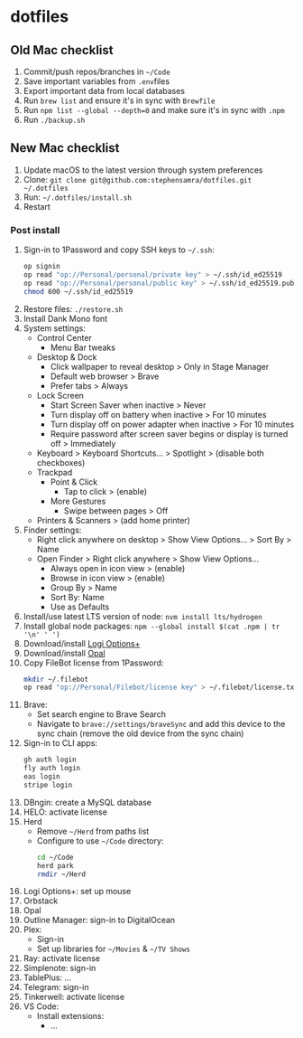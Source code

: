 # dotfiles

## Old Mac checklist

1. Commit/push repos/branches in `~/Code`
1. Save important variables from `.env`files
1. Export important data from local databases
1. Run `brew list` and ensure it's in sync with `Brewfile`
1. Run `npm list --global --depth=0` and make sure it's in sync with `.npm`
1. Run `./backup.sh`

## New Mac checklist

1. Update macOS to the latest version through system preferences
1. Clone: `git clone git@github.com:stephensamra/dotfiles.git ~/.dotfiles`
1. Run: `~/.dotfiles/install.sh`
1. Restart

### Post install

1. Sign-in to 1Password and copy SSH keys to `~/.ssh`:
   ```zsh
   op signin
   op read "op://Personal/personal/private key" > ~/.ssh/id_ed25519
   op read "op://Personal/personal/public key" > ~/.ssh/id_ed25519.pub
   chmod 600 ~/.ssh/id_ed25519
   ```
1. Restore files: `./restore.sh`
1. Install Dank Mono font
1. System settings:
   - Control Center
     - Menu Bar tweaks
   - Desktop & Dock
     - Click wallpaper to reveal desktop > Only in Stage Manager
     - Default web browser > Brave
     - Prefer tabs > Always
   - Lock Screen
     - Start Screen Saver when inactive > Never
     - Turn display off on battery when inactive > For 10 minutes
     - Turn display off on power adapter when inactive > For 10 minutes
     - Require password after screen saver begins or display is turned off > Immediately
   - Keyboard > Keyboard Shortcuts... > Spotlight > (disable both checkboxes)
   - Trackpad
     - Point & Click
       - Tap to click > (enable)
     - More Gestures
       - Swipe between pages > Off
   - Printers & Scanners > (add home printer)
1. Finder settings:
   - Right click anywhere on desktop > Show View Options... > Sort By > Name
   - Open Finder > Right click anywhere > Show View Options...
     - Always open in icon view > (enable)
     - Browse in icon view > (enable)
     - Group By > Name
     - Sort By: Name
     - Use as Defaults
1. Install/use latest LTS version of node: `nvm install lts/hydrogen`
1. Install global node packages: `npm --global install $(cat .npm | tr '\n' ' ')`
1. Download/install [Logi Options+](https://www.logitech.com/en-us/software/logi-options-plus.html)
1. Download/install [Opal](https://opalcamera.com/opal-composer/download)
1. Copy FileBot license from 1Password:
   ```zsh
   mkdir ~/.filebot
   op read "op://Personal/Filebot/license key" > ~/.filebot/license.txt
   ```
1. Brave:
   - Set search engine to Brave Search
   - Navigate to `brave://settings/braveSync` and add this device to the sync chain (remove the old device from the sync chain)
1. Sign-in to CLI apps:
   ```zsh
   gh auth login
   fly auth login
   eas login
   stripe login
   ```
1. DBngin: create a MySQL database
1. HELO: activate license
1. Herd
   - Remove `~/Herd` from paths list
   - Configure to use `~/Code` directory:
     ```sh
     cd ~/Code
     herd park
     rmdir ~/Herd
     ```
1. Logi Options+: set up mouse
1. Orbstack
1. Opal
1. Outline Manager: sign-in to DigitalOcean
1. Plex:
   - Sign-in
   - Set up libraries for `~/Movies` & `~/TV Shows`
1. Ray: activate license
1. Simplenote: sign-in
1. TablePlus: ...
1. Telegram: sign-in
1. Tinkerwell: activate license
1. VS Code:
   - Install extensions:
     - ...
